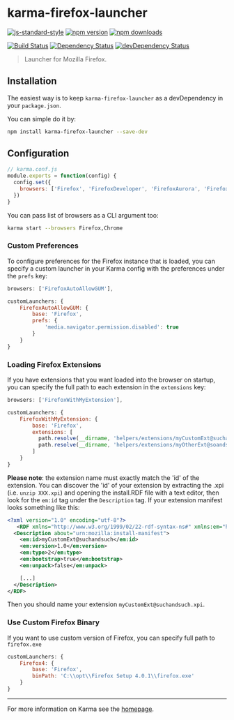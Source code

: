 # karma-firefox-launcher

[![js-standard-style](https://img.shields.io/badge/code%20style-standard-brightgreen.svg?style=flat-square)](https://github.com/karma-runner/karma-firefox-launcher)
 [![npm version](https://img.shields.io/npm/v/karma-firefox-launcher.svg?style=flat-square)](https://www.npmjs.com/package/karma-firefox-launcher) [![npm downloads](https://img.shields.io/npm/dm/karma-firefox-launcher.svg?style=flat-square)](https://www.npmjs.com/package/karma-firefox-launcher)

[![Build Status](https://img.shields.io/travis/karma-runner/karma-firefox-launcher/master.svg?style=flat-square)](https://travis-ci.org/karma-runner/karma-firefox-launcher) [![Dependency Status](https://img.shields.io/david/karma-runner/karma-firefox-launcher.svg?style=flat-square)](https://david-dm.org/karma-runner/karma-firefox-launcher) [![devDependency Status](https://img.shields.io/david/dev/karma-runner/karma-firefox-launcher.svg?style=flat-square)](https://david-dm.org/karma-runner/karma-firefox-launcher#info=devDependencies)

> Launcher for Mozilla Firefox.

## Installation

The easiest way is to keep `karma-firefox-launcher` as a devDependency in your `package.json`.

You can simple do it by:

```bash
npm install karma-firefox-launcher --save-dev
```

## Configuration
```js
// karma.conf.js
module.exports = function(config) {
  config.set({
    browsers: ['Firefox', 'FirefoxDeveloper', 'FirefoxAurora', 'FirefoxNightly'],
  })
}
```

You can pass list of browsers as a CLI argument too:
```bash
karma start --browsers Firefox,Chrome
```

### Custom Preferences
To configure preferences for the Firefox instance that is loaded, you can specify a custom launcher in your Karma
config with the preferences under the `prefs` key:

```js
browsers: ['FirefoxAutoAllowGUM'],

customLaunchers: {
    FirefoxAutoAllowGUM: {
        base: 'Firefox',
        prefs: {
            'media.navigator.permission.disabled': true
        }
    }
}
```

### Loading Firefox Extensions
If you have extensions that you want loaded into the browser on startup, you can specify the full path to each
extension in the `extensions` key:

```js
browsers: ['FirefoxWithMyExtension'],

customLaunchers: {
    FirefoxWithMyExtension: {
        base: 'Firefox',
        extensions: [
          path.resolve(__dirname, 'helpers/extensions/myCustomExt@suchandsuch.xpi'),
          path.resolve(__dirname, 'helpers/extensions/myOtherExt@soandso.xpi')
        ]
    }
}
```

**Please note**: the extension name must exactly match the 'id' of the extension. You can discover the 'id' of your
extension by extracting the .xpi (i.e. `unzip XXX.xpi`) and opening the install.RDF file with a text editor, then look
for the `em:id` tag under the `Description` tag. If your extension manifest looks something like this:

```xml
<?xml version="1.0" encoding="utf-8"?>
   <RDF xmlns="http://www.w3.org/1999/02/22-rdf-syntax-ns#" xmlns:em="http://www.mozilla.org/2004/em-rdf#">
  <Description about="urn:mozilla:install-manifest">
    <em:id>myCustomExt@suchandsuch</em:id>
    <em:version>1.0</em:version>
    <em:type>2</em:type>
    <em:bootstrap>true</em:bootstrap>
    <em:unpack>false</em:unpack>

    [...]
  </Description>
</RDF>
```

Then you should name your extension `myCustomExt@suchandsuch.xpi`.

### Use Custom Firefox Binary
If you want to use custom version of Firefox, you can specify full path to `firefox.exe`
```js
customLaunchers: {
    Firefox4: {
        base: 'Firefox',
        binPath: 'C:\\opt\\Firefox Setup 4.0.1\\firefox.exe'
    }
}
```

----

For more information on Karma see the [homepage].


[homepage]: http://karma-runner.github.com
